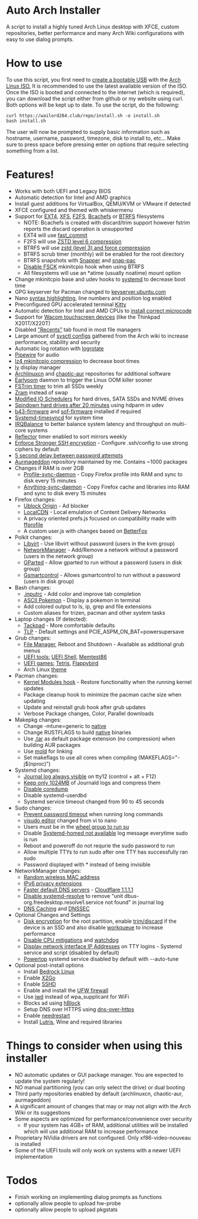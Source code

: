 # Auto Arch Installer
A script to install a highly tuned Arch Linux desktop with XFCE, custom repositories, better performance and many Arch Wiki configurations with easy to use dialog prompts.

# How to use
To use this script, you first need to [create a bootable USB](https://www.howtogeek.com/howto/linux/create-a-bootable-ubuntu-usb-flash-drive-the-easy-way/) with the [Arch Linux ISO.](https://archlinux.org/download/) It is recommended to use the latest available version of the ISO. Once the ISO is booted and connected to the internet (which is required), you can download the script either from github or my website using curl. Both options will be kept up to date.
To use the script, do the following:
```
curl https://wailord284.club/repo/install.sh -o install.sh
bash install.sh
```
The user will now be prompted to supply basic information such as hostname, username, password, timezone, disk to install to, etc... Make sure to press space before pressing enter on options that require selecting something from a list.
# Features!
- Works with both UEFI and Legacy BIOS
- Automatic detection for Intel and AMD graphics
- Install guest additions for VirtualBox, QEMU/KVM or VMware if detected
- XFCE configured and themed with whiskermenu
- Support for [EXT4](https://wiki.archlinux.org/index.php/Ext4), [XFS](https://wiki.archlinux.org/index.php/XFS), [F2FS](https://wiki.archlinux.org/title/F2FS), [Bcachefs](https://wiki.archlinux.org/title/Bcachefs) or [BTRFS](https://wiki.archlinux.org/index.php/Btrfs) filesystems
    * NOTE: Bcachefs is created with discard/trim support however fstrim reports the discard operation is unsupported
    * EXT4 will use [fast_commit](https://wiki.archlinux.org/title/Ext4#Enabling_fast_commit)
    * F2FS will use [ZSTD level 6 compression](https://wiki.archlinux.org/title/F2FS#Compression)
    * BTRFS will use [zstd (level 3) and force compression](https://wiki.archlinux.org/index.php/Btrfs#Compression)
    * BTRFS scrub timer (monthly) will be enabled for the root directory
    * BTRFS snapshots with [Snapper](https://wiki.archlinux.org/title/Snapper) and [snap-pac](https://github.com/wesbarnett/snap-pac)
    * [Disable FSCK](https://wiki.archlinux.org/title/Improving_performance/Boot_process#Filesystem_mounts) mkinitcpio hook when using BTRFS
    * All filesystems will use an *atime (usually noatime) mount option
- Change mkinitcpio base and udev hooks to [systemd](https://wiki.archlinux.org/title/Improving_performance/Boot_process#Using_systemd_instead_of_busybox_on_early_init) to decrease boot time
- GPG keyserver for Pacman changed to [keyserver.ubuntu.com](https://keyserver.ubuntu.com/)
- Nano [syntax highlighting](https://github.com/scopatz/nanorc), line numbers and position log enabled
- Preconfigured GPU accelerated terminal [Kitty](https://sw.kovidgoyal.net/kitty/)
- Automatic detection for Intel and AMD CPUs to [install correct microcode](https://wiki.archlinux.org/index.php/Microcode#Installation)
- Support for [Wacom touchscreen devices](https://wiki.archlinux.org/title/Graphics_tablet#Through_Xorg.conf) (like the Thinkpad X201T/X220T)
- Disabled ["Recents"](https://alexcabal.com/disabling-gnomes-recently-used-file-list-the-better-way) tab found in most file managers
- Large amount of [sysctl configs](https://wiki.archlinux.org/index.php/Sysctl#Improving_performance) gathered from the Arch wiki to increase performance, stability and security
- Automatic log rotation with [logrotate](https://wiki.archlinux.org/title/Logrotate)
- [Pipewire](https://wiki.archlinux.org/title/PipeWire) for audio
- [lz4 mkinitcpio compression](https://wiki.archlinux.org/index.php/Mkinitcpio#COMPRESSION) to decrease boot times
- [ly](https://github.com/fairyglade/ly) display manager
- [Archlinuxcn](https://wiki.archlinux.org/index.php/Unofficial_user_repositories#archlinuxcn) and [chaotic-aur](https://wiki.archlinux.org/index.php/Unofficial_user_repositories#chaotic-aur) repositories for additional software
- [Earlyoom](https://github.com/rfjakob/earlyoom) daemon to trigger the Linux OOM killer sooner
- [FSTrim timer](https://wiki.archlinux.org/index.php/Solid_state_drive#Periodic_TRIM) to trim all SSDs weekly
- [Zram](https://aur.archlinux.org/packages/zramswap/) instead of swap
- [Modified IO Schedulers](https://wiki.archlinux.org/index.php/Improving_performance#Changing_I/O_scheduler) for hard drives, SATA SSDs and NVME drives
- [Spindown hard drives after 20 minutes](https://wiki.archlinux.org/index.php/Hdparm#Power_management_configuration) using hdparm in udev
- [b43-firmware](https://wireless.wiki.kernel.org/en/users/drivers/b43/firmware) and [sof-firmware](https://github.com/thesofproject/sof-bin/) installed if required
- [Systemd-timesyncd](https://wiki.archlinux.org/title/Systemd-timesyncd) for system time
- [IRQBalance](https://irqbalance.github.io/irqbalance/) to better balance system latency and throughput on multi-core systems
- [Reflector](https://wiki.archlinux.org/title/Reflector#systemd_timer) timer enabled to sort mirrors weekly
- [Enforce Stronger SSH encryption](https://www.sshaudit.com/hardening_guides.html) - Configure .ssh/config to use strong ciphers by default
- [5 second delay between password attempts](https://wiki.archlinux.org/title/Security#Enforce_a_delay_after_a_failed_login_attempt)
- [Aurmageddon](https://wailord284.club/) repository maintained by me. Contains ~1000 packages
- Changes if RAM is over 2GB
    * [Profile-sync-daemon](https://wiki.archlinux.org/index.php/Profile-sync-daemon) - Copy Firefox profile into RAM and sync to disk every 15 minutes
    * [Anything-sync-daemon](https://wiki.archlinux.org/title/Anything-sync-daemon) - Copy Firefox cache and libraries into RAM and sync to disk every 15 minutes
- Firefox changes:
    * [Ublock Origin](https://ublockorigin.com/) - Ad blocker
    * [LocalCDN](https://www.localcdn.org/) - Local emulation of Content Delivery Networks
    * A privacy oriented prefs.js focused on compatibility made with [ffprofile](https://ffprofile.com/)
    * A custom user.js with changes based on [BetterFox](https://github.com/yokoffing/Betterfox)
- Polkit changes:
    * [Libvirt](https://wiki.archlinux.org/title/Libvirt#Using_polkit) - Use libvirt without password (users in the kvm group)
    * [NetworkManager](https://wiki.archlinux.org/title/NetworkManager#Set_up_PolicyKit_permissions) - Add/Remove a network without a password (users in the network group)
    * [GParted](https://wiki.archlinux.org/title/Polkit#Authorization_rules) - Allow gparted to run without a password (users in disk group)
    * [Gsmartcontrol](https://gsmartcontrol.sourceforge.io/home/) - Allows gsmartcontrol to run without a password (users in disk group)
- Bash changes:
    * [.inputrc](https://wiki.archlinux.org/index.php/Readline#Faster_completion) - Add color and improve tab completion
    * [ASCII Pokemon](https://gitlab.com/phoneybadger/pokemon-colorscripts) - Display a pokemon in terminal
    * Add colored output to ls, ip, grep and file extensions
    * Custom aliases for trizen, pacman and other system tasks
- Laptop changes (If detected):
    * [Tackpad](https://github.com/wailord284/auto-arch/blob/master/configs/xorg/70-synaptics.conf) - More comfortable defaults
    * [TLP](https://wiki.archlinux.org/title/TLP) - Default settings and PCIE_ASPM_ON_BAT=powersupersave
- Grub changes:
    * [File Manager](https://github.com/a1ive/grub2-filemanager), Reboot and Shutdown - Available as additional grub menus
    * [UEFI tools:](https://github.com/wailord284/auto-arch/tree/master/configs/grub/tools) [UEFI Shell](https://github.com/pbatard/UEFI-Shell), [Memtest86](https://memtest.org/)
    * [UEFI games:](https://github.com/wailord284/auto-arch/tree/master/configs/grub/games) [Tetris](https://github.com/a1ive/uefi-tetris/), [Flappybird](https://github.com/hymen81/UEFI-Game-FlappyBirdy)
    * Arch Linux [theme](https://github.com/fghibellini/arch-silence)
- Pacman changes:
    * [Kernel Modules hook](https://github.com/saber-nyan/kernel-modules-hook) - Restore functionality when the running kernel updates
    * Package cleanup hook to minimize the pacman cache size when updating
    * Update and reinstall grub hook after grub updates
    * Verbose Package changes, Color, Parallel downloads
- Makepkg changes:
    * Change -mtune=generic to [native](https://wiki.archlinux.org/index.php/Makepkg#Building_optimized_binaries)
    * Change RUSTFLAGS to build [native](https://wiki.archlinux.org/index.php/Makepkg#Building_optimized_binaries) binaries
    * Use [.tar](https://wiki.archlinux.org/index.php/Makepkg#Use_other_compression_algorithms) as default package extension (no compression) when building AUR packages
    * Use [mold](https://wiki.archlinux.org/title/Makepkg#Using_mold_linker) for linking
    * Set makeflags to use all cores when compiling (MAKEFLAGS="-j$(nproc)")
- Systemd changes:
    * [Journal log always visible](https://wiki.archlinux.org/index.php/Systemd/Journal#Forward_journald_to_/dev/tty12) on tty12 (control + alt + F12)
    * [Keep only 1024MB](https://wiki.archlinux.org/index.php/Systemd/Journal#Journal_size_limit) of Journald logs and compress them
    * [Disable coredump](https://wiki.archlinux.org/title/Core_dump#Using_systemd)
    * Disable systemd-userdbd
    * Systemd service timeout changed from 90 to 45 seconds
- Sudo changes:
    * [Prevent password timeout](https://wiki.archlinux.org/index.php/Sudo#Disable_password_prompt_timeout) when running long commands
    * [visudo editor](https://wiki.archlinux.org/index.php/Sudo#Using_visudo) changed from vi to nano
    * Users must be in the [wheel group to run su](https://wiki.archlinux.org/title/Su#su_and_wheel)
    * Disable [Systemd-homed not available](https://www.reddit.com/r/archlinux/comments/ie3cvj/pam_systemd_home_spamming_the_journal_everytime_i/) log message everytime sudo is run
    * Reboot and poweroff do not requrie the sudo password to run
    * Allow multiple TTYs to run sudo after one TTY has successfully ran sudo
    * Password displayed with * instead of being invisible
- NetworkManager changes:
    * [Random wireless MAC address](https://wiki.archlinux.org/index.php/NetworkManager#Configuring_MAC_address_randomization)
    * [IPv6 privacy extensions](https://wiki.archlinux.org/title/IPv6#NetworkManager)
    * [Faster default DNS servers](https://wiki.archlinux.org/index.php/NetworkManager#Setting_custom_global_DNS_servers) - [Cloudflare 1.1.1.1](https://1.1.1.1/)
    * [Disable systemd-resolve](https://wiki.archlinux.org/title/NetworkManager#Unit_dbus-org.freedesktop.resolve1.service_not_found) to remove "unit dbus-org.freedesktop.resolve1.service not found" in journal log
    * [DNS Caching](https://wiki.archlinux.org/title/NetworkManager#DNS_caching_and_conditional_forwarding) and [DNSSEC](https://wiki.archlinux.org/title/NetworkManager#DNSSEC)
- Optional Changes and Settings
    * [Disk encryption](https://wiki.archlinux.org/title/Dm-crypt/Encrypting_an_entire_system#LUKS_on_a_partition) for the root partition, enable [trim/discard](https://wiki.archlinux.org/title/Dm-crypt/Specialties#Discard/TRIM_support_for_solid_state_drives_(SSD)) if the device is an SSD and also disable [workqueue](https://wiki.archlinux.org/title/Dm-crypt/Specialties#Disable_workqueue_for_increased_solid_state_drive_(SSD)_performance) to increase performance
    * [Disable CPU mitigations](https://wiki.archlinux.org/title/Improving_performance#Turn_off_CPU_exploit_mitigations) and [watchdog](https://wiki.archlinux.org/title/Improving_performance#Watchdogs)
    * [Display network interface IP Addresses](https://github.com/wailord284/auto-arch/blob/main/configs/scripts/ttyinterfaces.sh) on TTY logins - Systemd service and script (disabled by default)
    * [Powertop](https://wiki.archlinux.org/title/Powertop#Apply_settings) systemd service disabled by default with --auto-tune
- Optional post-install options
    * Install [Bedrock Linux](https://bedrocklinux.org/)
    * Enable [X2Go](https://wiki.archlinux.org/title/X2Go)
    * Enable [SSHD](https://wiki.archlinux.org/title/OpenSSH#Daemon_management)
    * Enable and install the [UFW firewall](https://wiki.archlinux.org/title/Uncomplicated_Firewall#Installation)
    * Use [iwd](https://wiki.archlinux.org/title/NetworkManager#Using_iwd_as_the_Wi-Fi_backend) instead of wpa_supplicant for WiFi
    * Blocks ad using [hBlock](https://github.com/hectorm/hblock)
    * Setup DNS over HTTPS using [dns-over-https](https://wiki.archlinux.org/title/DNS-over-HTTPS)
    * Enable [needrestart](https://github.com/liske/needrestart)
    * Install [Lutris](https://wiki.archlinux.org/title/Gaming), Wine and required libraries

# Things to consider when using this installer
- NO automatic updates or GUI package manager. You are expected to update the system regularly!
- NO manual partitioning (you can only select the drive) or dual booting
- Third party repositories enabled by default (archlinuxcn, chaotic-aur, aurmageddon)
- A significant amount of changes that may or may not align with the Arch Wiki or its suggestions
- Some aspects are optimized for performance/convenience over security
    * If your system has 4GB+ of RAM, additional utilities will be installed which will use additional RAM to increase performance
- Proprietary NVidia drivers are not configured. Only xf86-video-nouveau is installed
- Some of the UEFI tools will only work on systems with a newer UEFI implementation

# Todos
 - Finish working on implementing dialog prompts as functions
 - optionally allow people to upload hw-probe
 - optionally allow people to upload pkgstats

